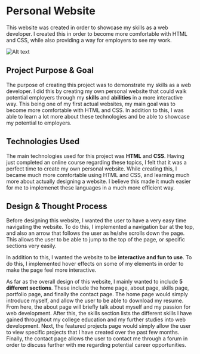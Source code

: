 # **Personal Website**
This website was created in order to showcase my skills as a web developer. I created this in order to become more comfortable with HTML and CSS, while also providing a way for employers to see my work.

![Alt text](https://loganmceldowney-website.netlify.app/img/personal-website.png)

## **Project Purpose & Goal**
The purpose of creating this project was to demonstrate my skills as a web developer. I did this by creating my own personal website that could walk potential employers through my **skills** and **abilities** in a more interactive way. This being one of my first actual websites, my main goal was to become more comfortable with HTML and CSS. In addition to this, I was able to learn a lot more about these technologies and be able to showcase my potential to employers.

## **Technologies Used**
The main technologies used for this project was **HTML** and **CSS**. Having just completed an online course regarding these topics, I felt that it was a perfect time to create my own personal website. While creating this, I became much more comfortable using HTML and CSS, and learning much more about actually designing a website. I believe this made it much easier for me to implemenet these languages in a much more efficient way.

## **Design & Thought Process**
Before designing this website, I wanted the user to have a very easy time navigating the website. To do this, I implemented a navigation bar at the top, and also an arrow that follows the user as he/she scrolls down the page. This allows the user to be able to jump to the top of the page, or specific sections very easily.

In addition to this, I wanted the website to be **interactive and fun to use**. To do this, I implemented hover effects on some of my elements in order to make the page feel more interactive.

As far as the overall design of this website, I mainly wanted to include **5 different sections**. These include the home page, about page, skills page, portfolio page, and finally the contact page. The home page would simply introduce myself, and allow the user to be able to download my resume. From here, the about page will briefly talk about myself and my passion for web development. After this, the skills section lists the different skills I have gained throughout my college education and my further studies into web development. Next, the featured projects page would simply allow the user to view specific projects that I have created over the past few months. Finally, the contact page allows the user to contact me through a forum in order to discuss further with me regarding potential career opportunities.